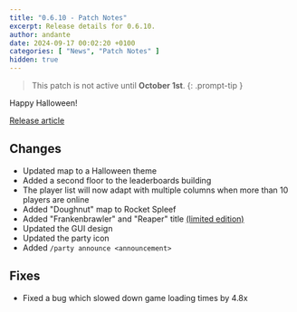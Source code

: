 ```yaml
---
title: "0.6.10 - Patch Notes"
excerpt: Release details for 0.6.10.
author: andante
date: 2024-09-17 00:02:20 +0100
categories: [ "News", "Patch Notes" ]
hidden: true
---
```


> This patch is not active until **October 1st**.
{: .prompt-tip }

Happy Halloween!

[Release article](/posts/halloween-2024)

## Changes

- Updated map to a Halloween theme
- Added a second floor to the leaderboards building
- The player list will now adapt with multiple columns when more than 10 players are online
- Added "Doughnut" map to Rocket Spleef
- Added "Frankenbrawler" and "Reaper" title [(limited edition)](https://store.mcbrawls.net/category/halloween-2024)
- Updated the GUI design
- Updated the party icon
- Added `/party announce <announcement>`

## Fixes

- Fixed a bug which slowed down game loading times by 4.8x
